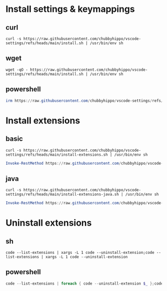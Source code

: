 # Install settings & keymappings
## curl
```shell
curl -s https://raw.githubusercontent.com/chubbyhippo/vscode-settings/refs/heads/main/install.sh | /usr/bin/env sh
```
## wget
```shell
wget -qO - https://raw.githubusercontent.com/chubbyhippo/vscode-settings/refs/heads/main/install.sh | /usr/bin/env sh
```
## powershell
```powershell
irm https://raw.githubusercontent.com/chubbyhippo/vscode-settings/refs/heads/main/install.ps1 | iex
```
# Install extensions
## basic
```curl
curl -s https://raw.githubusercontent.com/chubbyhippo/vscode-settings/refs/heads/main/install-extensions.sh | /usr/bin/env sh
```
```powershell
Invoke-RestMethod https://raw.githubusercontent.com/chubbyhippo/vscode-settings/refs/heads/main/install-extensions.sh | Invoke-Expression
```
## java
```curl
curl -s https://raw.githubusercontent.com/chubbyhippo/vscode-settings/refs/heads/main/install-extensions-java.sh | /usr/bin/env sh
```
```powershell
Invoke-RestMethod https://raw.githubusercontent.com/chubbyhippo/vscode-settings/refs/heads/main/install-extensions-java.sh | Invoke-Expression
```
# Uninstall extensions
## sh
```shell
code --list-extensions | xargs -L 1 code --uninstall-extension;code --list-extensions | xargs -L 1 code --uninstall-extension
```
## powershell
```powershell
code --list-extensions | foreach { code --uninstall-extension $_ };code --list-extensions | foreach { code --uninstall-extension $_ }
```

